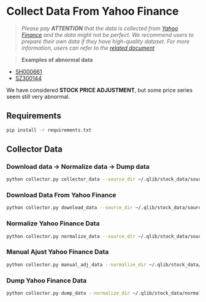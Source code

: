 # Collect Data From Yahoo Finance

> *Please pay **ATTENTION** that the data is collected from [Yahoo Finance](https://finance.yahoo.com/lookup) and the data might not be perfect. We recommend users to prepare their own data if they have high-quality dataset. For more information, users can refer to the [related document](https://qlib.readthedocs.io/en/latest/component/data.html#converting-csv-format-into-qlib-format)*


>  **Examples of abnormal data**

- [SH000661](https://finance.yahoo.com/quote/000661.SZ/history?period1=1558310400&period2=1590796800&interval=1d&filter=history&frequency=1d)
- [SZ300144](https://finance.yahoo.com/quote/300144.SZ/history?period1=1557446400&period2=1589932800&interval=1d&filter=history&frequency=1d)

We have considered **STOCK PRICE ADJUSTMENT**, but some price series seem still very abnormal.

## Requirements

```bash
pip install -r requirements.txt
```

## Collector Data

### Download data -> Normalize data -> Dump data
```bash
python collector.py collector_data --source_dir ~/.qlib/stock_data/source --normalize_dir ~/.qlib/stock_data/normalize_dir --qlib_dir ~/.qlib/stock_data/qlib_data
```

### Download Data From Yahoo Finance

```bash
python collector.py download_data --source_dir ~/.qlib/stock_data/source
```

### Normalize Yahoo Finance Data

```bash
python collector.py normalize_data --source_dir ~/.qlib/stock_data/source --normalize_dir ~/.qlib/stock_data/normalize
```

### Manual Ajust Yahoo Finance Data

```bash
python collector.py manual_adj_data --normalize_dir ~/.qlib/stock_data/normalize
```

### Dump Yahoo Finance Data

```bash
python collector.py dump_data --normalize_dir ~/.qlib/stock_data/normalize_dir --qlib_dir ~/.qlib/stock_data/qlib_data
```
